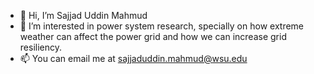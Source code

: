 - 👋 Hi, I’m Sajjad Uddin Mahmud
- 👀 I’m interested in power system research, specially on how extreme weather can affect the power grid and how we can increase grid resiliency. 
- 📫 You can email me at sajjaduddin.mahmud@wsu.edu

<!---
sajjad30148/sajjad30148 is a ✨ special ✨ repository because its `README.md` (this file) appears on your GitHub profile.
You can click the Preview link to take a look at your changes.
--->
